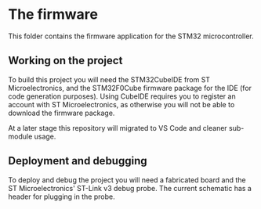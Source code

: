 # The firmware

This folder contains the firmware application for the STM32 microcontroller.

## Working on the project

To build this project you will need the STM32CubeIDE from ST Microelectronics, and the STM32F0Cube firmware package for the IDE (for code generation purposes). Using CubeIDE requires you to register an account with ST Microelectronics, as otherwise you will not be able to download the firmware package.

At a later stage this repository will migrated to VS Code and cleaner sub-module usage.

## Deployment and debugging

To deploy and debug the project you will need a fabricated board and the ST Microelectronics' ST-Link v3 debug probe. The current schematic has a header for plugging in the probe.
